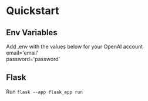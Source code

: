 # Quickstart
## Env Variables
Add .env with the values below for your OpenAI account \
email='email' \
password='password'

## Flask
Run ```flask --app flask_app run```